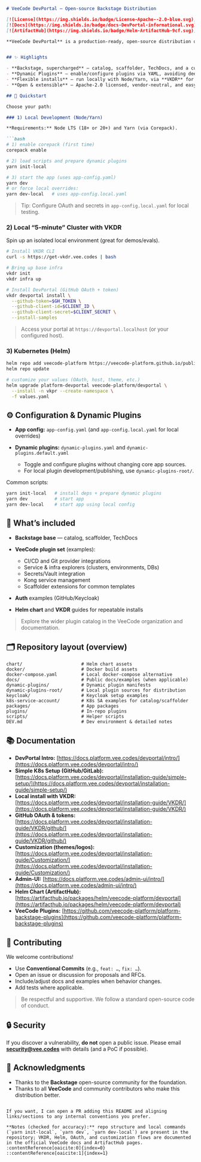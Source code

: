 ````markdown
# VeeCode DevPortal — Open-source Backstage Distribution

[![License](https://img.shields.io/badge/License-Apache--2.0-blue.svg)](./LICENSE)
[![Docs](https://img.shields.io/badge/docs-DevPortal-informational.svg)](https://docs.platform.vee.codes/devportal/intro/)
[![ArtifactHub](https://img.shields.io/badge/Helm-ArtifactHub-9cf.svg)](https://artifacthub.io/packages/helm/veecode-platform/devportal)

**VeeCode DevPortal** is a production-ready, open-source distribution of **Backstage**. It ships with an opinionated setup, a curated plugin set, and **Dynamic Plugins** support to help you stand up an Internal Developer Platform (IDP) without assembling everything from scratch.


## ✨ Highlights

- **Backstage, supercharged** — catalog, scaffolder, TechDocs, and a curated set of integrations.
- **Dynamic Plugins** — enable/configure plugins via YAML, avoiding deep forks.
- **Flexible installs** — run locally with Node/Yarn, via **VKDR** for a 5-minute local cluster, or deploy to **Kubernetes** with Helm.
- **Open & extensible** — Apache-2.0 licensed, vendor-neutral, and easy to customize.

## 🚀 Quickstart

Choose your path:

### 1) Local Development (Node/Yarn)

**Requirements:** Node LTS (18+ or 20+) and Yarn (via Corepack).

```bash
# 1) enable corepack (first time)
corepack enable

# 2) load scripts and prepare dynamic plugins
yarn init-local

# 3) start the app (uses app-config.yaml)
yarn dev
# or force local overrides:
yarn dev-local   # uses app-config.local.yaml
````

> Tip: Configure OAuth and secrets in `app-config.local.yaml` for local testing.

### 2) Local “5-minute” Cluster with VKDR

Spin up an isolated local environment (great for demos/evals).

```bash
# Install VKDR CLI
curl -s https://get-vkdr.vee.codes | bash

# Bring up base infra
vkdr init
vkdr infra up

# Install DevPortal (GitHub OAuth + token)
vkdr devportal install \
  --github-token=$GH_TOKEN \
  --github-client-id=$CLIENT_ID \
  --github-client-secret=$CLIENT_SECRET \
  --install-samples
```

> Access your portal at `https://devportal.localhost` (or your configured host).

### 3) Kubernetes (Helm)

```bash
helm repo add veecode-platform https://veecode-platform.github.io/public-charts/
helm repo update

# customize your values (OAuth, host, theme, etc.)
helm upgrade platform-devportal veecode-platform/devportal \
  --install -n vkpr --create-namespace \
  -f values.yaml
```

## ⚙️ Configuration & Dynamic Plugins

* **App config:** `app-config.yaml` (and `app-config.local.yaml` for local overrides)
* **Dynamic plugins:** `dynamic-plugins.yaml` and `dynamic-plugins.default.yaml`

  * Toggle and configure plugins without changing core app sources.
  * For local plugin development/publishing, use `dynamic-plugins-root/`.

Common scripts:

```bash
yarn init-local   # install deps + prepare dynamic plugins
yarn dev          # start app
yarn dev-local    # start app using local config
```

## 🧩 What’s included

* **Backstage base** — catalog, scaffolder, TechDocs
* **VeeCode plugin set** (examples):

  * CI/CD and Git provider integrations
  * Service & infra explorers (clusters, environments, DBs)
  * Secrets/Vault integration
  * Kong service management
  * Scaffolder extensions for common templates
* **Auth** examples (GitHub/Keycloak)
* **Helm chart** and **VKDR** guides for repeatable installs

> Explore the wider plugin catalog in the VeeCode organization and documentation.


## 🗂️ Repository layout (overview)

```
chart/                      # Helm chart assets
docker/                     # Docker build assets
docker-compose.yaml         # Local docker-compose alternative
docs/                       # Public docs/examples (when applicable)
dynamic-plugins/            # Dynamic plugin manifests
dynamic-plugins-root/       # Local plugin sources for distribution
keycloak/                   # Keycloak setup examples
k8s-service-account/        # K8s SA examples for catalog/scaffolder
packages/                   # App packages
plugins/                    # In-repo plugins
scripts/                    # Helper scripts
DEV.md                      # Dev environment & detailed notes
```


## 📚 Documentation

* **DevPortal Intro:** [https://docs.platform.vee.codes/devportal/intro/](https://docs.platform.vee.codes/devportal/intro/)
* **Simple K8s Setup (GitHub/GitLab):** [https://docs.platform.vee.codes/devportal/installation-guide/simple-setup/](https://docs.platform.vee.codes/devportal/installation-guide/simple-setup/)
* **Local install with VKDR:** [https://docs.platform.vee.codes/devportal/installation-guide/VKDR/](https://docs.platform.vee.codes/devportal/installation-guide/VKDR/)
* **GitHub OAuth & tokens:** [https://docs.platform.vee.codes/devportal/installation-guide/VKDR/github/](https://docs.platform.vee.codes/devportal/installation-guide/VKDR/github/)
* **Customization (themes/logos):** [https://docs.platform.vee.codes/devportal/installation-guide/Customization/](https://docs.platform.vee.codes/devportal/installation-guide/Customization/)
* **Admin-UI:** [https://docs.platform.vee.codes/admin-ui/intro/](https://docs.platform.vee.codes/admin-ui/intro/)
* **Helm Chart (ArtifactHub):** [https://artifacthub.io/packages/helm/veecode-platform/devportal](https://artifacthub.io/packages/helm/veecode-platform/devportal)
* **VeeCode Plugins:** [https://github.com/veecode-platform/platform-backstage-plugins](https://github.com/veecode-platform/platform-backstage-plugins)

## 🤝 Contributing

We welcome contributions!

* Use **Conventional Commits** (e.g., `feat: …`, `fix: …`).
* Open an issue or discussion for proposals and RFCs.
* Include/adjust docs and examples when behavior changes.
* Add tests where applicable.

> Be respectful and supportive. We follow a standard open-source code of conduct.


## 🔒 Security

If you discover a vulnerability, **do not** open a public issue.
Please email **[security@vee.codes](mailto:security@vee.codes)** with details (and a PoC if possible).


## 🙏 Acknowledgments

* Thanks to the **Backstage** open-source community for the foundation.
* Thanks to all **VeeCode** and community contributors who make this distribution better.

```

If you want, I can open a PR adding this README and aligning links/sections to any internal conventions you prefer. 

**Notes (checked for accuracy):** repo structure and local commands (`yarn init-local`, `yarn dev`, `yarn dev-local`) are present in the repository; VKDR, Helm, OAuth, and customization flows are documented in the official VeeCode docs and ArtifactHub pages. :contentReference[oaicite:0]{index=0}
::contentReference[oaicite:1]{index=1}
```

